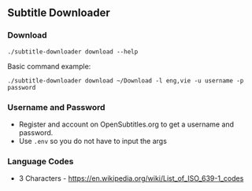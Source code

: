 ## Subtitle Downloader

### Download

```
./subtitle-downloader download --help
```

Basic command example:

```
./subtitle-downloader download ~/Download -l eng,vie -u username -p password
```

### Username and Password

- Register and account on OpenSubtitles.org to get a username and password.
- Use `.env` so you do not have to input the args


### Language Codes

 - 3 Characters - https://en.wikipedia.org/wiki/List_of_ISO_639-1_codes

